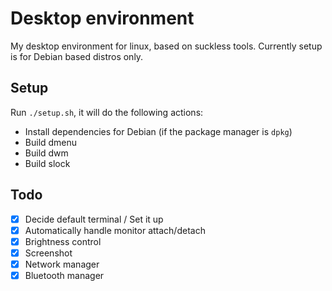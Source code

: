 # Desktop environment

My desktop environment for linux, based on suckless tools. Currently setup is for Debian based distros only.

## Setup

Run `./setup.sh`, it will do the following actions:
- Install dependencies for Debian (if the package manager is `dpkg`)
- Build dmenu
- Build dwm
- Build slock

##  Todo

- [x] Decide default terminal / Set it up
- [x] Automatically handle monitor attach/detach
- [x] Brightness control
- [x] Screenshot
- [x] Network manager
- [x] Bluetooth manager
